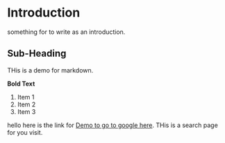 

# Introduction

something for to write as an introduction.

## Sub-Heading 

THis is a demo for markdown. 

**Bold Text**


1. Item 1 
2. Item 2 
3. Item 3


hello here is the link for [Demo to go to google here](www.google.com). THis is a search page for you visit. 


